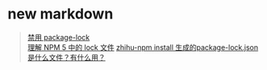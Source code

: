 # new markdown  
> [禁用 package-lock](https://harttle.land/2017/11/30/npm-package-lock.html)  
[理解 NPM 5 中的 lock 文件](https://juejin.im/post/5943849aac502e006b84ce07)  [zhihu-npm install 生成的package-lock.json是什么文件？有什么用？](https://www.zhihu.com/question/62331583)